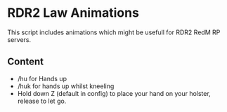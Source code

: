 # RDR2 Law Animations
This script includes animations which might be usefull for RDR2 RedM RP servers.
## Content
- /hu for Hands up
- /huk for hands up whilst kneeling
- Hold down Z (default in config) to place your hand on your holster, release to let go.
